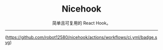<div align="center">
  <h1>Nicehook</h1>
  <p>简单且可复用的 React Hook。</p>
</div>
<hr />
<!-- prettier-ignore-start -->

(https://github.com/robot12580/nicehook/actions/workflows/ci.yml/badge.svg)

<!-- prettier-ignore-end -->
